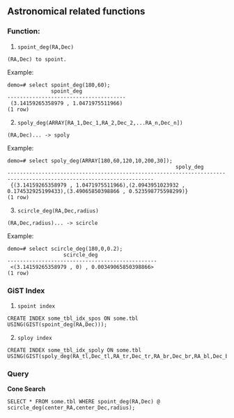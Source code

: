 ## Astronomical related functions

### Function:

1. `spoint_deg(RA,Dec)`

`(RA,Dec) to spoint.`

Example:
```
demo=# select spoint_deg(180,60);
              spoint_deg
--------------------------------------
 (3.14159265358979 , 1.0471975511966)
(1 row)
```

2. `spoly_deg(ARRAY[RA_1,Dec_1,RA_2,Dec_2,...RA_n,Dec_n])`

`(RA,Dec)... -> spoly`

Example:
```
demo=# select spoly_deg(ARRAY[180,60,120,10,200,30]);
                                                      spoly_deg
---------------------------------------------------------------------------------------------------------------------
 {(3.14159265358979 , 1.0471975511966),(2.0943951023932 , 0.174532925199433),(3.49065850398866 , 0.523598775598299)}
(1 row)
```

3. `scircle_deg(RA,Dec,radius)`

`(RA,Dec,radius)... -> scircle`

Example:
```
demo=# select scircle_deg(180,0,0.2);
                  scircle_deg
------------------------------------------------
 <(3.14159265358979 , 0) , 0.00349065850398866>
(1 row)
```

### GiST Index

1. `spoint index`

```
CREATE INDEX some_tbl_idx_spos ON some.tbl USING(GIST(spoint_deg(RA,Dec)));
```

2. `sploy index`

```
CREATE INDEX some_tbl_idx_spoly ON some.tbl USING(GIST(spoly_deg(RA_tl,Dec_tl,RA_tr,Dec_tr,RA_br,Dec_br,RA_bl,Dec_bl)));
```

### Query

**Cone Search**

```
SELECT * FROM some.tbl WHERE spoint_deg(RA,Dec) @ scircle_deg(center_RA,center_Dec,radius);
```

